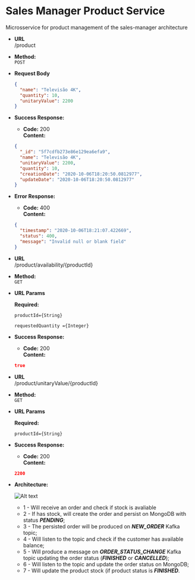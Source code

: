 # Sales Manager Product Service

Microsservice for product management of the sales-manager architecture

* **URL**\
/product

* **Method:**\
 `POST`
 
 *  **Request Body**
    ```json
    {
      "name": "Televisão 4K",
      "quantity": 10,
      "unitaryValue": 2200
    }
    ```
 * **Success Response:**
 
    * **Code:** 200 <br />
        **Content:**
    ```json
    {
      "_id": "5f7cdfb273e86e129ea6efa9",
      "name": "Televisão 4K",
      "unitaryValue": 2200,
      "quantity": 10,
      "creationDate": "2020-10-06T18:20:50.0812977",
      "updateDate": "2020-10-06T18:20:50.0812977"
    }
    ```
    
* **Error Response:**

    * **Code:** 400 <br />
        **Content:** 
    ```json
    {
      "timestamp": "2020-10-06T18:21:07.422669",
      "status": 400,
      "message": "Invalid null or blank field"
    }
    ```
  
* **URL**\
/product/availability/{productId}

* **Method:**\
 `GET`
 
 *  **URL Params**
 
    **Required:**
    
    `productId={String}`
    
    `requestedQuantity ={Integer}`
 * **Success Response:**
 
    * **Code:** 200 <br />
        **Content:**
    ```json
    true
    ```
   
* **URL**\
/product/unitaryValue/{productId}

* **Method:**\
 `GET`
 
 *  **URL Params**
 
    **Required:**
    
    `productId={String}`
 * **Success Response:**
 
    * **Code:** 200 <br />
        **Content:**
    ```json
    2200
    ```
  
 * **Architecture:**
 
    ![Alt text](https://user-images.githubusercontent.com/51386403/95261158-45436900-0800-11eb-9b10-ec7bfe7cd371.png "Architecture")
    * 1 - Will receive an order and check if stock is avaliable
    * 2 - If has stock, will create the order and persist on MongoDB with status ***PENDING***;
    * 3 - The persisted order will be produced on ***NEW_ORDER*** Kafka topic;
    * 4 - Will listen to the topic and check if the customer has available balance;
    * 5 - Will produce a message on ***ORDER_STATUS_CHANGE*** Kafka topic updating the order status (***FINISHED*** or ***CANCELLED***);
    * 6 - Will listen to the topic and update the order status on MongoDB;
    * 7 - Will update the product stock (if product status is ***FINISHED***.
    
    
    
